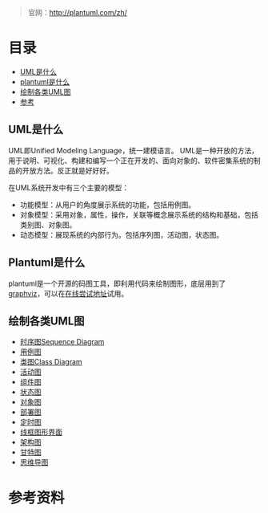 > 官网：http://plantuml.com/zh/

# 目录

- [UML是什么](#UML是什么)
- [plantuml是什么](#plantuml是什么)
- [绘制各类UML图](绘制各类UML图)
- [参考](#参考)

## UML是什么

UML即Unified Modeling Language，统一建模语言。
UML是一种开放的方法，用于说明、可视化、构建和编写一个正在开发的、面向对象的、软件密集系统的制品的开放方法。反正就是好好好。

在UML系统开发中有三个主要的模型：
- 功能模型：从用户的角度展示系统的功能，包括用例图。
- 对象模型：采用对象，属性，操作，关联等概念展示系统的结构和基础，包括类别图、对象图。
- 动态模型：展现系统的内部行为。包括序列图，活动图，状态图。

## Plantuml是什么

plantuml是一个开源的码图工具，即利用代码来绘制图形，底层用到了[graphviz](http://graphviz.org/)，可以在[在线尝试地址](http://www.plantuml.com/plantuml/uml/SyfFKj2rKt3CoKnELR1Io4ZDoSa70000)试用。

## 绘制各类UML图

- [时序图Sequence Diagram](sequence.md)
- [用例图]()
- [类图Class Diagram](class.md)
- [活动图]()
- [组件图]()
- [状态图]()
- [对象图]()
- [部署图]()
- [定时图]()
- [线框图形界面]()
- [架构图]()
- [甘特图]()
- [思维导图]()

# 参考资料
